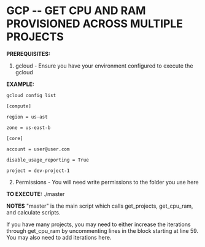 # GCP -- GET CPU AND RAM PROVISIONED ACROSS MULTIPLE PROJECTS
**PREREQUISITES:**
1) gcloud - Ensure you have your environment configured to execute the gcloud

**EXAMPLE:**

	gcloud config list

	[compute]

	region = us-ast

	zone = us-east-b

	[core]

	account = user@user.com

	disable_usage_reporting = True

	project = dev-project-1

2) Permissions - You will need write permissions to the folder you use here

**TO EXECUTE:**
./master

**NOTES**
"master" is the main script which calls get_projects, get_cpu_ram, and calculate scripts. 

If you have many projects, you may need to either increase the iterations through get_cpu_ram by uncommenting lines in the block starting at line 59. You may also need to add iterations here. 
